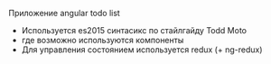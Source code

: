 Приложение angular todo list

- Используется es2015 синтасикс по стайлгайду Todd Moto
- где возможно используются компоненты
- Для управления состоянием используется redux (+ ng-redux)